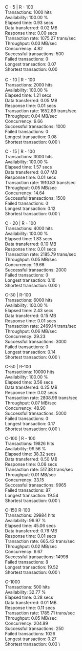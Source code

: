 
C - 5 | R - 100 \
Transactions:		        1000 hits \
Availability:		      100.00 % \
Elapsed time:		        0.93 secs \
Data transferred:	        0.02 MB \
Response time:		        0.00 secs \
Transaction rate:	     1075.27 trans/sec \
Throughput:		        0.03 MB/sec \
Concurrency:		        4.82 \
Successful transactions:         500 \
Failed transactions:	           0 \
Longest transaction:	        0.07 \
Shortest transaction:	        0.00 \
\
C - 10 | R - 100 \
Transactions:		        2000 hits \
Availability:		      100.00 % \
Elapsed time:		        1.21 secs \
Data transferred:	        0.05 MB \
Response time:		        0.01 secs \
Transaction rate:	     1652.89 trans/sec \
Throughput:		        0.04 MB/sec \
Concurrency:		        9.66 \
Successful transactions:        1000 \
Failed transactions:	           0 \
Longest transaction:	        0.08 \
Shortest transaction:	        0.00 \

C - 15 | R - 100 \
Transactions:		        3000 hits \
Availability:		      100.00 % \
Elapsed time:		        1.57 secs \
Data transferred:	        0.07 MB \
Response time:		        0.01 secs \
Transaction rate:	     1910.83 trans/sec \
Throughput:		        0.05 MB/sec \
Concurrency:		       14.64 \
Successful transactions:        1500 \
Failed transactions:	           0 \
Longest transaction:	        0.12 \
Shortest transaction:	        0.00 \

C - 20 | R - 100 \
Transactions:		        4000 hits \
Availability:		      100.00 % \
Elapsed time:		        1.83 secs \
Data transferred:	        0.10 MB \
Response time:		        0.01 secs \
Transaction rate:	     2185.79 trans/sec \
Throughput:		        0.05 MB/sec \
Concurrency:		       19.66 \
Successful transactions:        2000 \
Failed transactions:	           0 \
Longest transaction:	        0.10 \
Shortest transaction:	        0.00 \

C-30 | R-100 \
Transactions:		        6000 hits \
Availability:		      100.00 % \
Elapsed time:		        2.43 secs \
Data transferred:	        0.15 MB \
Response time:		        0.01 secs \
Transaction rate:	     2469.14 trans/sec \
Throughput:		        0.06 MB/sec \
Concurrency:		       29.23 \
Successful transactions:        3000 \
Failed transactions:	           0 \
Longest transaction:	        0.14 \
Shortest transaction:	        0.00 \

C-50 | R-100 \
Transactions:		       10000 hits \
Availability:		      100.00 % \
Elapsed time:		        3.56 secs \
Data transferred:	        0.25 MB \
Response time:		        0.02 secs \
Transaction rate:	     2808.99 trans/sec \
Throughput:		        0.07 MB/sec \
Concurrency:		       48.90 \
Successful transactions:        5000 \
Failed transactions:	           0 \
Longest transaction:	        0.17 \
Shortest transaction:	        0.00 \

C-100 | R - 100  \
Transactions:		       19826 hits \
Availability:		       99.56 % \
Elapsed time:		       38.32 secs \
Data transferred:	        0.50 MB \
Response time:		        0.06 secs \
Transaction rate:	      517.38 trans/sec \
Throughput:		        0.01 MB/sec \
Concurrency:		       33.15 \
Successful transactions:        9965 \
Failed transactions:	          87 \
Longest transaction:	       19.54 \
Shortest transaction:	        0.00 \

C-150 R-100 \
Transactions:		       29984 hits \
Availability:		       99.97 % \
Elapsed time:		       45.06 secs \
Data transferred:	        0.76 MB \
Response time:		        0.01 secs \
Transaction rate:	      665.42 trans/sec \
Throughput:		        0.02 MB/sec \
Concurrency:		        9.67 \
Successful transactions:       14998 \
Failed transactions:	           8 \
Longest transaction:	       19.52 \
Shortest transaction:	        0.00 \

C-1000 \
Transactions:		         500 hits \
Availability:		       32.77 % \
Elapsed time:		        0.28 secs \
Data transferred:	        0.01 MB \
Response time:		        0.11 secs \
Transaction rate:	     1785.71 trans/sec \
Throughput:		        0.05 MB/sec \
Concurrency:		      204.89 \
Successful transactions:         250 \
Failed transactions:	        1026 \
Longest transaction:	        0.27 \
Shortest transaction:	        0.03 \
